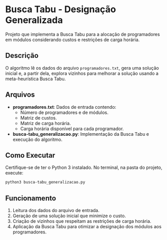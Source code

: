 # Busca Tabu - Designação Generalizada

Projeto que implementa a Busca Tabu para a alocação de programadores em módulos considerando custos e restrições de carga horária.

## Descrição

O algoritmo lê os dados do arquivo `programadores.txt`, gera uma solução inicial e, a partir dela, explora vizinhos para melhorar a solução usando a meta-heurística Busca Tabu.

## Arquivos

- **programadores.txt**: Dados de entrada contendo:
  - Número de programadores e de módulos.
  - Matriz de custos.
  - Matriz de carga horária.
  - Carga horária disponível para cada programador.
- **busca-tabu_generalizacao.py**: Implementação da Busca Tabu e execução do algoritmo.

## Como Executar

Certifique-se de ter o Python 3 instalado. No terminal, na pasta do projeto, execute:

```bash
python3 busca-tabu_generalizacao.py
```

## Funcionamento

1. Leitura dos dados do arquivo de entrada.
2. Geração de uma solução inicial que minimize o custo.
3. Criação de vizinhos que respeitam as restrições de carga horária.
4. Aplicação da Busca Tabu para otimizar a designação dos módulos aos programadores.

